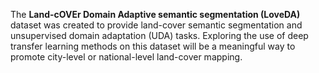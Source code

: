 The **Land-cOVEr Domain Adaptive semantic segmentation (LoveDA)** dataset was created to provide land-cover semantic segmentation and unsupervised domain adaptation (UDA) tasks. Exploring the use of deep transfer learning methods on this dataset will be a meaningful way to promote city-level or national-level land-cover mapping.
